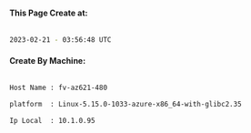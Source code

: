 
   
#### This Page Create at:

```bash

2023-02-21 - 03:56:48 UTC

```

#### Create By Machine:

```bash

Host Name : fv-az621-480

platform  : Linux-5.15.0-1033-azure-x86_64-with-glibc2.35

Ip Local  : 10.1.0.95

```

